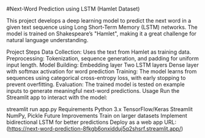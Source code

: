 #Next-Word Prediction using LSTM (Hamlet Dataset)

This project develops a deep learning model to predict the next word in a given text sequence using Long Short-Term Memory (LSTM) networks. The model is trained on Shakespeare’s "Hamlet", making it a great challenge for natural language understanding.

Project Steps
Data Collection: Uses the text from Hamlet as training data.
Preprocessing: Tokenization, sequence generation, and padding for uniform input length.
Model Building:
Embedding layer
Two LSTM layers
Dense layer with softmax activation for word prediction
Training: The model learns from sequences using categorical cross-entropy loss, with early stopping to prevent overfitting.
Evaluation: The trained model is tested on example inputs to generate meaningful next-word predictions.
Usage
Run the Streamlit app to interact with the model:


streamlit run app.py
Requirements
Python 3.x
TensorFlow/Keras
Streamlit
NumPy, Pickle
Future Improvements
Train on larger datasets
Implement bidirectional LSTM for better predictions
Deploy as a web app
URL:(https://next-word-prediction-8fkgb6onxidduj5q2shsrf.streamlit.app/)
